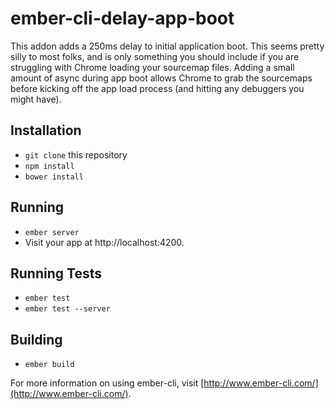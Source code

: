 # ember-cli-delay-app-boot

This addon adds a 250ms delay to initial application boot.  This seems pretty silly to most folks, and is only something you
should include if you are struggling with Chrome loading your sourcemap files. Adding a small amount of async during app boot
allows Chrome to grab the sourcemaps before kicking off the app load process (and hitting any debuggers you might have).

## Installation

* `git clone` this repository
* `npm install`
* `bower install`

## Running

* `ember server`
* Visit your app at http://localhost:4200.

## Running Tests

* `ember test`
* `ember test --server`

## Building

* `ember build`

For more information on using ember-cli, visit [http://www.ember-cli.com/](http://www.ember-cli.com/).
